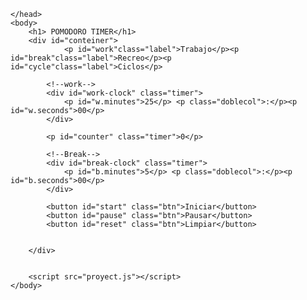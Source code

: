 <!DOCTYPE html>
<html>
    <head>
        <meta charset="UTF-8">
        <link rel="stylesheet" href="Proyect.css">
        <title>Pomodoring</title>
        <link rel="preconnect" href="https://fonts.googleapis.com">
        <link rel="preconnect" href="https://fonts.gstatic.com" crossorigin>
        <link href="https://fonts.googleapis.com/css2?family=Chakra+Petch:wght@300&display=swap" rel="stylesheet">
        


    </head>
    <body>
        <h1> POMODORO TIMER</h1>
        <div id="conteiner">
                <p id="work"class="label">Trabajo</p><p id="break"class="label">Recreo</p><p id="cycle"class="label">Ciclos</p>
            
            <!--work-->
            <div id="work-clock" class="timer">
                <p id="w.minutes">25</p> <p class="doblecol">:</p><p id="w.seconds">00</p>
            </div>

            <p id="counter" class="timer">0</p>

            <!--Break-->
            <div id="break-clock" class="timer">
                <p id="b.minutes">5</p> <p class="doblecol">:</p><p id="b.seconds">00</p>            
            </div>

            <button id="start" class="btn">Iniciar</button>
            <button id="pause" class="btn">Pausar</button>
            <button id="reset" class="btn">Limpiar</button>


        </div>


        <script src="proyect.js"></script>
    </body>
</html>
